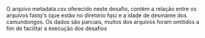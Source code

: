 O arquivo metadata.csv oferecido neste desafio, contém a relação entre os arquivos fastq's (que estão no diretório fqs) e a idade de desmame dos camundongos. Os dados são parciais, muitos dos arquivos foram omitidos a fim de facilitar a execução dos desafios